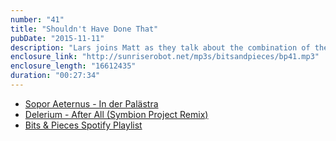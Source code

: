 ```yaml
---
number: "41"
title: "Shouldn't Have Done That"
pubDate: "2015-11-11"
description: "Lars joins Matt as they talk about the combination of the visual and the aural, music tastes in relationships and their Picks of the Week that both could agree on."
enclosure_link: "http://sunriserobot.net/mp3s/bitsandpieces/bp41.mp3"
enclosure_length: "16612435"
duration: "00:27:34"
---
```

- [Sopor Aeternus - In der Palästra](https://www.youtube.com/watch?v=XwsJlUdklmk)
- [Delerium - After All (Symbion Project Remix)](https://soundcloud.com/symbionproject/after-all-symbion-project-remixes-delerium)
- [Bits & Pieces Spotify Playlist](http://open.spotify.com/user/echolox/playlist/4dPhrfmMswEihGsv4ySzVm)
